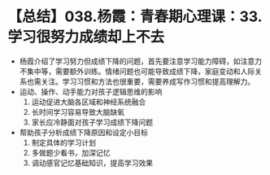 # 【总结】038.杨霞：青春期心理课：33.学习很努力成绩却上不去

-   杨霞介绍了学习努力但成绩下降的问题，首先要注意学习能力障碍，如注意力不集中等，需要额外训练。情绪问题也可能导致成绩下降，家庭变动和人际关系也需关注。学习习惯和方法也很重要，需要养成写作习惯和提高理解力。
-   运动、操作、动手能力对孩子逻辑思维的影响
    1.  运动促进大脑各区域和神经系统融合
    2.  长时间学习容易导致大脑缺氧
    3.  家长应冷静面对孩子学习成绩下降问题
-   帮助孩子分析成绩下降原因和设定小目标
    1.  制定具体的学习计划
    2.  多做题少看书，加深记忆
    3.  调动感官记忆基础知识，提高学习效果